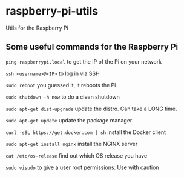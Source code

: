 # raspberry-pi-utils
Utils for the Raspberry Pi

## Some useful commands for the Raspberry Pi

`ping raspberrypi.local` to get the IP of the Pi on your network

`ssh <username>@<IP>` to log in via SSH

`sudo reboot` you guessed it, it reboots the Pi

`sudo shutdown -h now` to do a clean shutdown

`sudo apt-get dist-upgrade` update the distro. Can take a LONG time.

`sudo apt-get update` update the package manager

`curl -sSL https://get.docker.com | sh` install the Docker client

`sudo apt-get install nginx` install the NGINX server

`cat /etc/os-release` find out which OS release you have

`sudo visudo` to give a user root permissions. Use with caution

